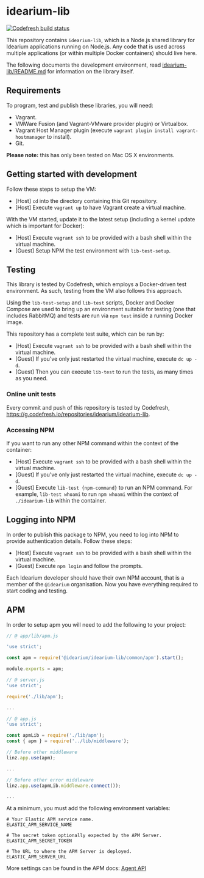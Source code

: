 # idearium-lib

[![Codefresh build status]( https://g.codefresh.io/api/badges/build?repoOwner=idearium&repoName=idearium-lib&branch=master&pipelineName=idearium-lib&accountName=smebberson&type=cf-1)]( https://g.codefresh.io/repositories/idearium/idearium-lib/builds?filter=trigger:build;branch:master;service:58d45bc80d3ba3010087a0a8~idearium-lib)

This repository contains `idearium-lib`, which is a Node.js shared library for Idearium applications running on Node.js. Any code that is used across multiple applications (or within multiple Docker containers) should live here.

The following documents the development environment, read [idearium-lib/README.md](idearium-lib/README.md) for information on the library itself.

## Requirements

To program, test and publish these libraries, you will need:

- Vagrant.
- VMWare Fusion (and Vagrant-VMware provider plugin) or Virtualbox.
- Vagrant Host Manager plugin (execute `vagrant plugin install vagrant-hostmanager` to install).
- Git.

__Please note:__ this has only been tested on Mac OS X environments.

## Getting started with development

Follow these steps to setup the VM:

- [Host]    `cd` into the directory containing this Git repository.
- [Host]    Execute `vagrant up` to have Vagrant create a virtual machine.

With the VM started, update it to the latest setup (including a kernel update which is important for Docker):

- [Host]    Execute `vagrant ssh` to be provided with a bash shell within the virtual machine.
- [Guest]   Setup NPM the test environment with `lib-test-setup`.

## Testing

This library is tested by Codefresh, which employs a Docker-driven test environment. As such, testing from the VM also follows this approach.

Using the `lib-test-setup` and `lib-test` scripts, Docker and Docker Compose are used to bring up an environment suitable for testing (one that includes RabbitMQ) and tests are run via `npm test` inside a running Docker image.

This repository has a complete test suite, which can be run by:

- [Host]    Execute `vagrant ssh` to be provided with a bash shell within the virtual machine.
- [Guest]   If you've only just restarted the virtual machine, execute `dc up -d`.
- [Guest]   Then you can execute `lib-test` to run the tests, as many times as you need.

### Online unit tests

Every commit and push of this repository is tested by Codefresh, https://g.codefresh.io/repositories/idearium/idearium-lib.

### Accessing NPM

If you want to run any other NPM command within the context of the container:

- [Host]    Execute `vagrant ssh` to be provided with a bash shell within the virtual machine.
- [Guest]   If you've only just restarted the virtual machine, execute `dc up -d`.
- [Guest]   Execute `lib-test {npm-command}` to run an NPM command. For example, `lib-test whoami` to run `npm whoami` within the context of `./idearium-lib` within the container.

## Logging into NPM

In order to publish this package to NPM, you need to log into NPM to provide authentication details. Follow these steps:

- [Host]    Execute `vagrant ssh` to be provided with a bash shell within the virtual machine.
- [Guest]   Execute `npm login` and follow the prompts.

Each Idearium developer should have their own NPM account, that is a member of the `@idearium` organisation.
Now you have everything required to start coding and testing.

## APM

In order to setup apm you will need to add the following to your project:

```javascript
// @ app/lib/apm.js

'use strict';

const apm = require('@idearium/idearium-lib/common/apm').start();

module.exports = apm;

// @ server.js
'use strict';

require('./lib/apm');

...

// @ app.js
'use strict';

const apmLib = require('./lib/apm');
const { apm } = require('../lib/middleware');

// Before other middleware
linz.app.use(apm);

...

// Before other error middleware
linz.app.use(apmLib.middleware.connect());

...
```

At a minimum, you must add the following environment variables:

```shell
# Your Elastic APM service name.
ELASTIC_APM_SERVICE_NAME

# The secret token optionally expected by the APM Server.
ELASTIC_APM_SECRET_TOKEN

# The URL to where the APM Server is deployed.
ELASTIC_APM_SERVER_URL
```

More settings can be found in the APM docs: [Agent API](https://www.elastic.co/guide/en/apm/agent/nodejs/current/agent-api.html)

